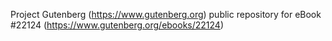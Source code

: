 Project Gutenberg (https://www.gutenberg.org) public repository for eBook #22124 (https://www.gutenberg.org/ebooks/22124)

